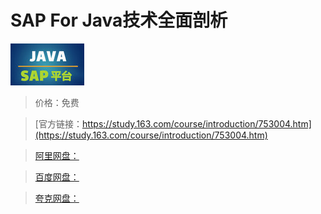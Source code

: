 # SAP For Java技术全面剖析

![img](../../../assets/study163/free/6619241418630206141.jpg)

> 价格：免费

> [官方链接：https://study.163.com/course/introduction/753004.htm](https://study.163.com/course/introduction/753004.htm)

> [阿里网盘：]()

> [百度网盘：]()

> [夸克网盘：]()
